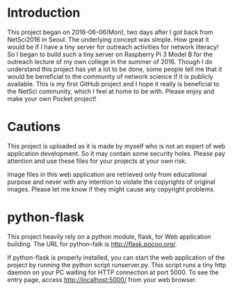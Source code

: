 Introduction
============

This project began on 2016-06-06(Mon), two days after I got back from
NetSci2016 in Seoul. The underlying concept was simple. How great it
would be if I have a tiny server for outreach activities for network
literacy! So I began to build such a tiny server on Raspberry Pi 3 Model
B for the outreach lecture of my own college in the summer of 2016.
Though I do understand this project has yet a lot to be done, some
people tell me that it would be beneficial to the community of network
science if it is publicly available. This is my first GitHub project and
I hope it really is beneficial to the NetSci community, which I feel at
home to be with. Please enjoy and make your own Pocket project!

Cautions
========

This project is uploaded as it is made by myself who is not an expert of
web application development. So it may contain some security holes.
Please pay attention and use these files for your projects at your own
risk.

Image files in this web application are retrieved only from educational
purpose and never with any intention to violate the copyrights of
original images. Please let me know if they might cause any copyright
problems.

python-flask
============

This project heavily rely on a python module, flask, for Web application
building. The URL for python-falk is <http://flask.pocoo.org/>.

If python-flask is properly installed, you can start the web application
of the project by running the python script runserver.py. This script
runs a tiny http daemon on your PC waiting for HTTP connection at port
5000. To see the entry page, access <http://localhost:5000/> from your
web browser.
